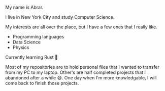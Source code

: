My name is Abrar.

I live in New York City and study Computer Science.

My interests are all over the place, but I have a few ones that I really like.

- Programming languages
- Data Science
- Physics

Currently learning Rust 🦀

Most of my repositories are to hold personal files that I wanted to transfer from my PC to my laptop.
Other's are half completed projects that I abandoned after a while 😅. One day when I'm more knowledgable, I will come back to finish those projects. 

